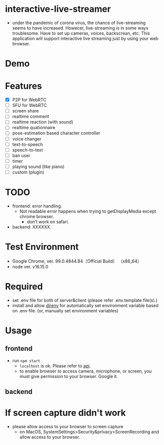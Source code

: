 # interactive-live-streamer
- under the pandemic of corona virus, the chance of live-streaming seems to have increased. Howecer, live-streaming is in some ways troublesome. Have to set up cameras, voices, backscrean, etc. This application will support interactive live streaming just by using your web browser.

# Demo

# Features
- [x] P2P for WebRTC
- [ ] SFU for WebRTC
- [ ] screen share
- [ ] realtime comment 
- [ ] realtime reaction (with sound)
- [ ] realtime quationnaire
- [ ] pose-estimation based character controller
- [ ] voice changer
- [ ] text-to-speech
- [ ] speech-to-text
- [ ] ban user 
- [ ] timer
- [ ] playing sound (like piano)
- [ ] custom (plugin)

# TODO
- frontend: error handling.
    - Not readable error happens when trying to getDisplayMedia except chrome browser.
        - don't work on safari.
- backend: XXXXXX. 

# Test Environment
- Google Chrome, ver. 99.0.4844.84（Official Build） （x86_64）
- node ver. v16.15.0

# Required
- set .env file for both of server&client (please refer .env.template file(s).)
- install and allow [direnv](https://github.com/direnv/direnv) for automatically set environment variable based on .env file. (or, manually set environment variables)

# Usage 
## frontend
- run ```npm start``` 
    - ```localhost``` is ok. Please refer to [api](https://developer.mozilla.org/en-US/docs/Web/API/MediaDevices/getUserMedia#privacy_and_security).
    - to enable browser to access camera, microphone, or screen, you must give permission to your browser. Google it.
## backend
    
# If screen capture didn't work
- please allow access to your browser to screen capture
    - on MacOS, SystemSettings>Security&privacy>ScreenRecording and allow access to your browser. 
